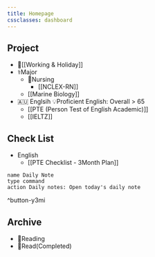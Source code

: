 ```yaml
---
title: Homepage
cssclasses: dashboard
---
```



## Project
- 🌊[[Working & Holiday]]
- ⚕️Major
	- 💉Nursing
		- [[NCLEX-RN]]
	- [[Marine Biology]]
- 🇦🇺 Englsih 💡Proficient English: Overall > 65
	- [[PTE (Person Test of English Academic)]]
	- [[IELTZ]]

## Check List
- English 
	- [[PTE Checklist - 3Month Plan]]

```button
name Daily Note
type command
action Daily notes: Open today's daily note
```
^button-y3mi

## Archive
- 📕Reading
- 📗Read(Completed)
